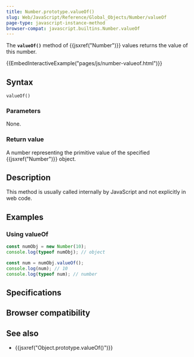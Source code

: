 ```yaml
---
title: Number.prototype.valueOf()
slug: Web/JavaScript/Reference/Global_Objects/Number/valueOf
page-type: javascript-instance-method
browser-compat: javascript.builtins.Number.valueOf
---
```




The **`valueOf()`** method of {{jsxref("Number")}} values returns the value of this number.

{{EmbedInteractiveExample("pages/js/number-valueof.html")}}

## Syntax

```js-nolint
valueOf()
```

### Parameters

None.

### Return value

A number representing the primitive value of the specified {{jsxref("Number")}} object.

## Description

This method is usually called internally by JavaScript and not explicitly in web code.

## Examples

### Using valueOf

```js
const numObj = new Number(10);
console.log(typeof numObj); // object

const num = numObj.valueOf();
console.log(num); // 10
console.log(typeof num); // number
```

## Specifications



## Browser compatibility



## See also

- {{jsxref("Object.prototype.valueOf()")}}
